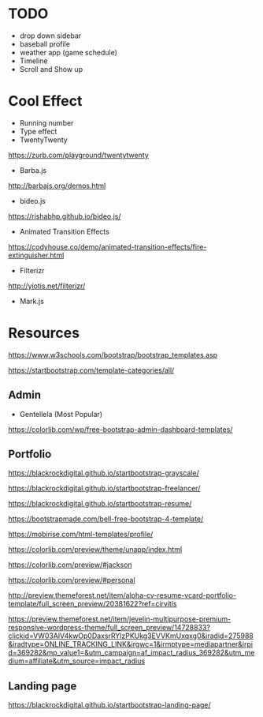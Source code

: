 # TODO
* drop down sidebar
* baseball profile
* weather app (game schedule)
* Timeline
* Scroll and Show up

# Cool Effect
* Running number
* Type effect
* TwentyTwenty

https://zurb.com/playground/twentytwenty

* Barba.js

http://barbajs.org/demos.html

* bideo.js

https://rishabhp.github.io/bideo.js/

* Animated Transition Effects

https://codyhouse.co/demo/animated-transition-effects/fire-extinguisher.html

* Filterizr

http://yiotis.net/filterizr/

* Mark.js

# Resources

https://www.w3schools.com/bootstrap/bootstrap_templates.asp

https://startbootstrap.com/template-categories/all/

## Admin
* Gentellela (Most Popular)

https://colorlib.com/wp/free-bootstrap-admin-dashboard-templates/

## Portfolio
https://blackrockdigital.github.io/startbootstrap-grayscale/

https://blackrockdigital.github.io/startbootstrap-freelancer/

https://blackrockdigital.github.io/startbootstrap-resume/

https://bootstrapmade.com/bell-free-bootstrap-4-template/

https://mobirise.com/html-templates/profile/

https://colorlib.com/preview/theme/unapp/index.html

https://colorlib.com/preview/#jackson

https://colorlib.com/preview/#personal

http://preview.themeforest.net/item/alpha-cv-resume-vcard-portfolio-template/full_screen_preview/20381622?ref=cirvitis

https://preview.themeforest.net/item/jevelin-multipurpose-premium-responsive-wordpress-theme/full_screen_preview/14728833?clickid=VW03AlV4kwOp0DaxsrRYlzPKUkg3EVVKmUxqxg0&iradid=275988&iradtype=ONLINE_TRACKING_LINK&irgwc=1&irmptype=mediapartner&irpid=369282&mp_value1=&utm_campaign=af_impact_radius_369282&utm_medium=affiliate&utm_source=impact_radius

## Landing page

https://blackrockdigital.github.io/startbootstrap-landing-page/
